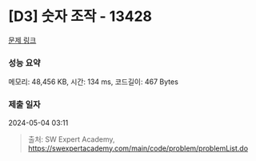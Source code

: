 # [D3] 숫자 조작 - 13428 

[문제 링크](https://swexpertacademy.com/main/code/problem/problemDetail.do?contestProbId=AX4EJPs68IkDFARe) 

### 성능 요약

메모리: 48,456 KB, 시간: 134 ms, 코드길이: 467 Bytes

### 제출 일자

2024-05-04 03:11



> 출처: SW Expert Academy, https://swexpertacademy.com/main/code/problem/problemList.do